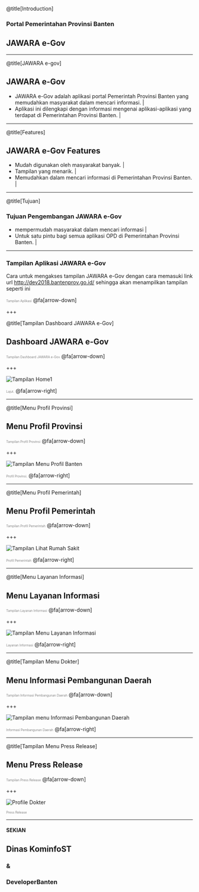 @title[Introduction]

### Portal Pemerintahan Provinsi Banten
## <span class="gold">JAWARA e-Gov</span>

---

@title[JAWARA e-gov]

## <span class="gold">JAWARA e-Gov</span>

- JAWARA e-Gov adalah aplikasi portal Pemerintah Provinsi Banten yang memudahkan masyarakat dalam mencari informasi. |
- Aplikasi ini dilengkapi dengan informasi mengenai aplikasi-aplikasi yang terdapat di Pemerintahan Provinsi Banten. |

---

@title[Features]

## <span class="gold">JAWARA e-Gov</span> Features
- Mudah digunakan oleh masyarakat banyak. |
- Tampilan yang menarik. |
- Memudahkan dalam mencari informasi di Pemerintahan Provinsi Banten. |

---

@title[Tujuan]

### Tujuan Pengembangan <span class="gold">JAWARA e-Gov</span>
- mempermudah masyarakat dalam mencari informasi |
- Untuk satu pintu bagi semua aplikasi OPD di Pemerintahan Provinsi Banten. |

---

### Tampilan Aplikasi <span class="gold">JAWARA e-Gov</span>

Cara untuk mengakses tampilan JAWARA e-Gov dengan cara memasuki link url http://dev2018.bantenprov.go.id/ sehingga akan menampilkan tampilan seperti ini

<span style="font-size:0.6em; color:gray">Tampilan Aplikasi</span>
@fa[arrow-down]

+++

@title[Tampilan Dashboard JAWARA e-Gov]

## Dashboard <span class="gold">JAWARA e-Gov</span>

<span style="font-size:0.6em; color:gray">Tampilan Dashboard <span class="gold">JAWARA e-Gov</span></span>
@fa[arrow-down]

+++

![Tampilan Home1](/assets/image/awal-jawara-egov1.png)

<span style="font-size:0.6em; color:gray">Lajut.</span>
@fa[arrow-right]

---

@title[Menu Profil Provinsi]

## Menu <span class="gold">Profil Provinsi</span>

<span style="font-size:0.6em; color:gray">Tampilan Profil Provinsi</span>
@fa[arrow-down]

+++

![Tampilan Menu Profil Banten](/assets/image/profil-provinsi1.png)

<span style="font-size:0.6em; color:gray">Profil Provinsi.</span>
@fa[arrow-right]

---

@title[Menu Profil Pemerintah]

## Menu <span class="gold">Profil Pemerintah</span>

<span style="font-size:0.6em; color:gray">Tampilan Profil Pemerintah</span>
@fa[arrow-down]

+++

![Tampilan Lihat Rumah Sakit](/assets/image/profil-pemerintah1.png)

<span style="font-size:0.6em; color:gray">Profil Pemerintah</span>
@fa[arrow-right]

---

@title[Menu Layanan Informasi]

## Menu <span class="gold">Layanan Informasi</span>

<span style="font-size:0.6em; color:gray">Tampilan Layanan Informasi</span>
@fa[arrow-down]

+++

![Tampilan Menu Layanan Informasi](/assets/image/layanan-informasi1.png)

<span style="font-size:0.6em; color:gray">Layanan Informasi</span>
@fa[arrow-right]

---

@title[Tampilan Menu Dokter]

## Menu <span class="gold">Informasi Pembangunan Daerah</span>

<span style="font-size:0.6em; color:gray">Tampilan Informasi Pembangunan Daerah</span>
@fa[arrow-down]

+++

![Tampilan menu Informasi Pembangunan Daerah](/assets/image/informasi-pembangunan-daerah1.png)

<span style="font-size:0.6em; color:gray">Informasi Pembangunan Daerah</span>
@fa[arrow-right]

---

@title[Tampilan Menu Press Release]

## Menu <span class="gold">Press Release</span>

<span style="font-size:0.6em; color:gray">Tampilan Press Release</span>
@fa[arrow-down]

+++

![Profile Dokter](/assets/image/press-release2.png)

<span style="font-size:0.6em; color:gray">Press Release</span>

---

#### SEKIAN
## Dinas <span class="gold">KominfoST</span>
### &
### Developer<span class="gold">Banten</span>
